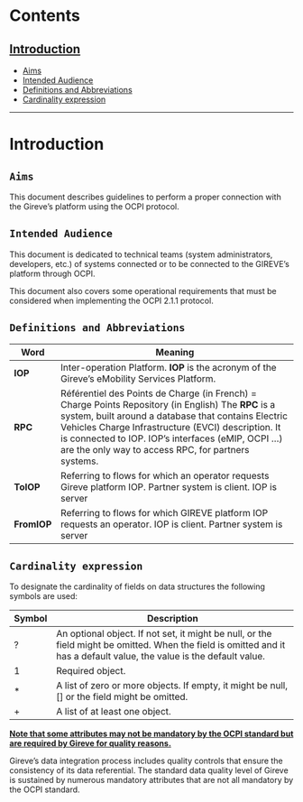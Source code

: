 # Contents
## [Introduction](#introduction)
* [Aims](#aims)
* [Intended Audience](#intended-audience)
* [Definitions and Abbreviations](#definitions-and-abbreviations)
* [Cardinality expression](#cardinality-expression)

***

# Introduction

## `Aims`

This document describes guidelines to perform a proper connection with the Gireve’s platform using the OCPI protocol.

## `Intended Audience`

This document is dedicated to technical teams (system administrators, developers, etc.) of systems connected or to be connected to the GIREVE’s platform through OCPI.

This document also covers some operational requirements that must be considered when implementing the OCPI 2.1.1 protocol.

## `Definitions and Abbreviations`

| Word | Meaning |
| ----------- | ----------- |
| **IOP** | Inter-operation Platform. **IOP** is the acronym of the Gireve’s eMobility Services Platform. |
| **RPC** | Référentiel des Points de Charge (in French) = Charge Points Repository (in English) The **RPC** is a system, built around a database that contains Electric Vehicles Charge Infrastructure (EVCI) description. It is connected to IOP. IOP’s interfaces (eMIP, OCPI …) are the only way to access RPC, for partners systems. |
| **ToIOP** | Referring to flows for which an operator requests Gireve platform IOP. Partner system is client. IOP is server |
| **FromIOP** | Referring to flows for which GIREVE platform IOP requests an operator. IOP is client. Partner system is server |

## `Cardinality expression`

To designate the cardinality of fields on data structures the following symbols are used:

| Symbol | Description |
| ----------- | ----------- |
| ? | An optional object. If not set, it might be null, or the field might be omitted. When the field is omitted and it has a default value, the value is the default value. |
| 1 | Required object. |
| * | A list of zero or more objects. If empty, it might be null, [] or the field might be omitted. |
| + | A list of at least one object. |

<ins>**Note that some attributes may not be mandatory by the OCPI standard but are required by Gireve for quality reasons.**</ins>

Gireve’s data integration process includes quality controls that ensure the consistency of its data referential. The standard data quality level of Gireve is sustained by numerous mandatory attributes that are not all mandatory by the OCPI standard.
